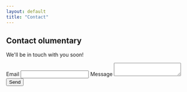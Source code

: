 ```yaml
---
layout: default
title: "Contact"
---
```


<section class="flex justify-center py-12 px-6">
  <div class="w-full max-w-xl">
    <form action="https://formspree.io/f/xrgwynop" name="contact" method="POST">
      <div class="grid grid-cols-1 gap-6">
        <div>
          <h2 class="text-3xl font-bold text-indigo-700 mb-2">Contact olumentary</h2>
          <p class="text-lg text-gray-700">We'll be in touch with you soon!</p>
        </div>
        <label class="block mb-4">
          <span class="text-gray-700">Email</span>
          <input type="email" name="email" class="mt-1 block w-full rounded-md border-gray-300 shadow-sm focus:border-indigo-300 focus:ring focus:ring-indigo-200 focus:ring-opacity-50"/>
        </label>
        <label class="block mb-4">
          <span class="text-gray-700">Message</span>
          <textarea name="message" class="mt-1 block w-full rounded-md border-gray-300 shadow-sm focus:border-indigo-300 focus:ring focus:ring-indigo-200 focus:ring-opacity-50"></textarea>
        </label>
        <div class="flex items-center justify-between">
          <button type="submit" class="py-2 px-4 bg-indigo-600 text-white rounded shadow font-bold hover:bg-indigo-800">Send</button>
        </div>
      </div>
    </form>
  </div>
</section>
